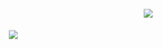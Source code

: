 <img align="right" src="http://visitor-badge.laobi.icu/badge?page_id=Miller38.Miller38 " />

<h1 align="center">
<a href="https://git.io/typing-svg">
<img src="https://readme-typing-svg.herokuapp.com/?
  font=Rightous&size=35&center=true&vCenter=true&width=500&height=70&duration=4000&lines=Hi+There!+I'm+Miller+Gutierrez!;"/>
</a>
</h1>
